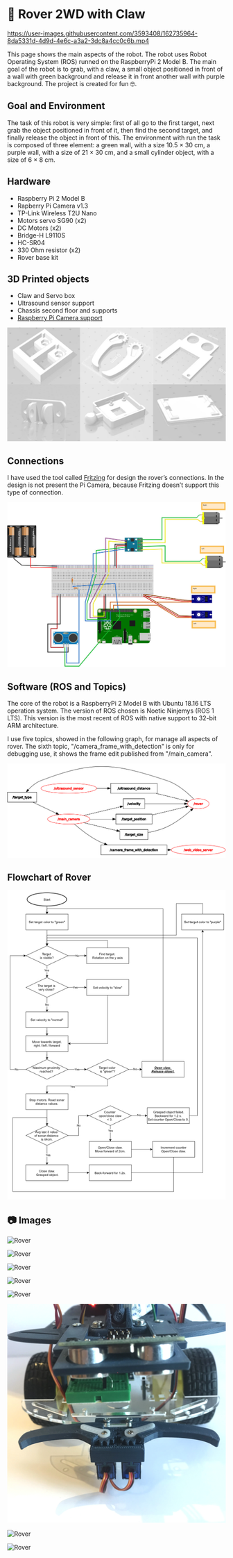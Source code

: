 # 🤖 Rover 2WD with Claw


https://user-images.githubusercontent.com/3593408/162735964-8da5331d-4d9d-4e6c-a3a2-3dc8a4cc0c6b.mp4


This page shows the main aspects of the robot. The robot uses Robot Operating System (ROS) runned on the RaspberryPi 2 Model B. The main goal of the robot is to grab, with a claw, a small object positioned in front of a wall with green background and release it in front another wall with purple background. The project is created for fun 🤓.

## Goal and Environment
The task of this robot is very simple: first of all go to the first target, next grab the object positioned in front of it, then find the second target, and finally release the object in front of this. The environment with run the task is composed of three element: a green wall, with a size 10.5 × 30 cm, a purple wall, with a size of 21 × 30 cm, and a small cylinder object, with a size of 6 × 8 cm.

## Hardware
- Raspberry Pi 2 Model B
- Rapberry Pi Camera v1.3
- TP-Link Wireless T2U Nano
- Motors servo SG90 (x2)
- DC Motors (x2)
- Bridge-H L9110S
- HC-SR04
- 330 Ohm resistor (x2)
- Rover base kit

## 3D Printed objects
- Claw and Servo box
- Ultrasound sensor support
- Chassis second floor and supports
- [Raspberry Pi Camera support](https://www.thingiverse.com/thing:2746186)

![Printed objects](./docs/img/printed.jpg "Printed objects")

## Connections
I have used the tool called [Fritzing](https://fritzing.org) for design the rover’s connections. In the design is not present the Pi Camera, because Fritzing doesn’t support this type of connection.

![Printed objects](./docs/img/fritzing.jpg "Printed objects")

## Software (ROS and Topics)
The core of the robot is a RaspberryPi 2 Model B with Ubuntu 18.16 LTS operation system. The version of ROS chosen is Noetic Ninjemys (ROS 1 LTS). This version is the most recent of ROS with native support to 32-bit ARM architecture.

I use five topics, showed in the following graph, for manage all aspects of rover. The sixth topic, "/camera_frame_with_detection" is only for debugging use, it shows the frame edit published from "/main_camera".

![ROS Graph of rover](./docs/img/rosgraph.jpg "ROS Graph")

## Flowchart of Rover
![Flowchart of rover](./docs/img/software_flowchart.jpg "Flowchart")

## 📷 Images
![Rover](./docs/img/rover/rover_7.jpg "Rover 7")

![Rover](./docs/img/rover/rover_1.jpg "Rover 1")

![Rover](./docs/img/rover/rover_2.jpg "Rover 2")

![Rover](./docs/img/rover/rover_3.jpg "Rover 3")

![Rover](./docs/img/rover/rover_4.jpg "Rover 4")

![Rover](./docs/img/rover/rover_5.jpg "Rover 5")

![Rover](./docs/img/rover/rover_6.jpg "Rover 6")

![Rover](./docs/img/rover/rover_8.jpg "Rover 8")

